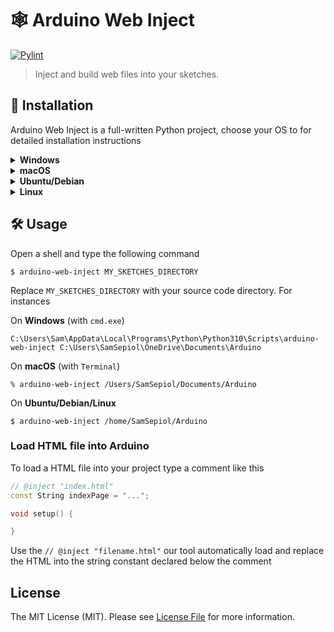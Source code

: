 # 🕸️ Arduino Web Inject

[![Pylint](https://github.com/fulminati/arduino-web-inject/actions/workflows/pylint.yml/badge.svg)](https://github.com/fulminati/arduino-web-inject/actions/workflows/pylint.yml)

> Inject and build web files into your sketches.

## 💾 Installation

Arduino Web Inject is a full-written Python project, choose your OS to for detailed installation instructions


<details>
<summary><strong>Windows</strong></summary>

### Install on Windows
  
This project require Python on your PC, please visit this page <https://www.python.org/downloads/windows/>, then download and install the "Windows installer (64-bit)". Keep note where Python will be installed. Make sure to select the option "Add Python 3.x to PATH" during installation.

Open a shell and type the following command (amend path on your PC with the right username)

```
C:\Users\Sam\AppData\Local\Programs\Python\Python310\Scripts\pip install arduino-web-inject
```
</details>



<details>
<summary><strong>macOS</strong></summary>

### Install on macOS

This project require Python on your Mac, please visit this page <https://www.python.org/downloads/macos/>, then download and install the "macOS 64-bit universal2 installer". Keep note where Python will be installed.

Open a shell and type the following command (amend path on your PC with the right username)


</details>


<details>
<summary><strong>Ubuntu/Debian</strong></summary>

### Install on Ubuntu/Debian

```shell
$ sudo apt install python
```

```shell
$ pip install arduino-web-inject
```

</details>



<details>
<summary><strong>Linux</strong></summary>

### Install on Linux
    
Found best Python package fit to your needs here <https://www.python.org/downloads/source/>, then use `pip` to install `arduino-web-inject` on your PC.

```shell
$ pip install arduino-web-inject
```

</details>



## 🛠️ Usage

Open a shell and type the following command

```shell
$ arduino-web-inject MY_SKETCHES_DIRECTORY
```

Replace `MY_SKETCHES_DIRECTORY` with your source code directory. For instances

On **Windows** (with `cmd.exe`)

```shell
C:\Users\Sam\AppData\Local\Programs\Python\Python310\Scripts\arduino-web-inject C:\Users\SamSepiol\OneDrive\Documents\Arduino
```

On **macOS** (with `Terminal`)

```shell
% arduino-web-inject /Users/SamSepiol/Documents/Arduino
```

On **Ubuntu/Debian/Linux**

```shell
$ arduino-web-inject /home/SamSepiol/Arduino
```

### Load HTML file into Arduino

To load a HTML file into your project type a comment like this

```cpp
// @inject "index.html"
const String indexPage = "...";

void setup() {

}
```

Use the `// @inject "filename.html"` our tool automatically load and replace the HTML into the string constant declared below the comment

## License

The MIT License (MIT). Please see [License File](LICENSE) for more information.
